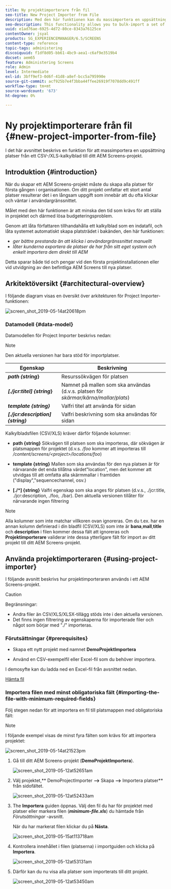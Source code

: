 ```yaml
---
title: Ny projektimporterare från fil
seo-title: New Project Importer from File
description: Med den här funktionen kan du massimportera en uppsättning platser från ett CSV-/XLS-kalkylblad till ditt AEM Screens-projekt.
seo-description: This functionality allows you to bulk-import a set of locations from a CSV/XLS spreadsheet to your AEM Screens project.
uuid: e1ad76ae-6925-4d72-80ce-8343a76125ce
contentOwner: jsyal
products: SG_EXPERIENCEMANAGER/6.5/SCREENS
content-type: reference
topic-tags: administering
discoiquuid: f1df8d05-bb61-4bc9-aea1-c6af9e3519b4
docset: aem65
feature: Administering Screens
role: Admin
level: Intermediate
exl-id: 3bff9ef3-0d6f-41d8-a8ef-bcc5a795990e
source-git-commit: acf925b7e4f3bba44ffee26919f7078dd9c491ff
workflow-type: tm+mt
source-wordcount: '673'
ht-degree: 0%

---
```


# Ny projektimporterare från fil {#new-project-importer-from-file}

I det här avsnittet beskrivs en funktion för att massimportera en uppsättning platser från ett CSV-/XLS-kalkylblad till ditt AEM Screens-projekt.

## Introduktion {#introduction}

När du skapar ett AEM Screens-projekt måste du skapa alla platser för första gången i organisationen. Om ditt projekt omfattar ett stort antal platser resulterar det i en långsam uppgift som innebär att du ofta klickar och väntar i användargränssnittet.

Målet med den här funktionen är att minska den tid som krävs för att ställa in projektet och därmed lösa budgeteringsproblem.

Genom att låta författaren tillhandahålla ett kalkylblad som en indatafil, och låta systemet automatiskt skapa platsträdet i bakänden, den här funktionen:

* *ger bättre prestanda än att klicka i användargränssnittet manuellt*
* *låter kunderna exportera de platser de har från sitt eget system och enkelt importera dem direkt till AEM*

Detta sparar både tid och pengar vid den första projektinstallationen eller vid utvidgning av den befintliga AEM Screens till nya platser.

## Arkitektöversikt {#architectural-overview}

I följande diagram visas en översikt över arkitekturen för Project Importer-funktionen:

![screen_shot_2019-05-14at20618pm](assets/screen_shot_2019-05-14at20618pm.png)

### Datamodell {#data-model}

Datamodellen för Project Importer beskrivs nedan:

>[!NOTE]
>
>Den aktuella versionen har bara stöd för importplatser.

| **Egenskap** | **Beskrivning** |
|---|---|
| ***path {string*}** | Resurssökvägen för platsen |
| ***[./jcr:titel] {string*}** | Namnet på mallen som ska användas (d.v.s. platsen för *skärmar/kärna/mallar/plats*) |
| ***template {string}*** | Valfri titel att använda för sidan |
| ***[./jcr:description] {string}*** | Valfri beskrivning som ska användas för sidan |

Kalkylbladsfilen (CSV/XLS) kräver därför följande kolumner:

* **path {string}** Sökvägen till platsen som ska importeras, där sökvägen är platsmappen för projektet (d.v.s. */foo* kommer att importeras till */content/screens/&lt;project>/locations/foo*)

* **template {string}** Mallen som ska användas för den nya platsen är för närvarande det enda tillåtna värdet&quot;location&quot;, men det kommer att utvidgas till att omfatta alla skärmmallar i framtiden (&quot;display&quot;,&quot;sequencechannel, osv.)
* **[./*] {string}** Valfri egenskap som ska anges för platsen (d.v.s., ./jcr:title, ./jcr:description, ./foo, ./bar). Den aktuella versionen tillåter för närvarande ingen filtrering

>[!NOTE]
>
>Alla kolumner som inte matchar villkoren ovan ignoreras. Om du t.ex. har en annan kolumn definierad i din bladfil (CSV/XLS) som inte är **bana**,**mall**,**title** och **description** i filen kommer dessa fält att ignoreras och **Projektimporterare** validerar inte dessa ytterligare fält för import av ditt projekt till ditt AEM Screens-projekt.

## Använda projektimporteraren {#using-project-importer}

I följande avsnitt beskrivs hur projektimporteraren används i ett AEM Screens-projekt.

>[!CAUTION]
>
>Begränsningar:
>
>* Andra filer än CSV/XLS/XLSX-tillägg stöds inte i den aktuella versionen.
>* Det finns ingen filtrering av egenskaperna för importerade filer och något som börjar med &quot;./&quot; importeras.
>


### Förutsättningar {#prerequisites}

* Skapa ett nytt projekt med namnet **DemoProjektImportera**

* Använd en CSV-exempelfil eller Excel-fil som du behöver importera.

I demosyfte kan du ladda ned en Excel-fil från avsnittet nedan.

[Hämta fil](assets/minimal-file.xls)

### Importera filen med minst obligatoriska fält {#importing-the-file-with-minimum-required-fields}

Följ stegen nedan för att importera en fil till platsmappen med obligatoriska fält:

>[!NOTE]
>
>I följande exempel visas de minst fyra fälten som krävs för att importera projektet:

![screen_shot_2019-05-14at21523pm](assets/screen_shot_2019-05-14at21523pm.png)

1. Gå till ditt AEM Screens-projekt (**DemoProjektImportera**).

   ![screen_shot_2019-05-12at52651am](assets/screen_shot_2019-05-12at52651am.png)

1. Välj projektet,** DemoProjectImporter **—>** Skapa **—>** Importera platser** från sidofältet.

   ![screen_shot_2019-05-12at52433am](assets/screen_shot_2019-05-12at52433am.png)

1. The **Importera** guiden öppnas. Välj den fil du har för projektet med platser eller markera filen (***minimum-file.xls***) du hämtade från *Förutsättningar* -avsnitt.

   När du har markerat filen klickar du på **Nästa**.

   ![screen_shot_2019-05-15at113718am](assets/screen_shot_2019-05-15at113718am.png)

1. Kontrollera innehållet i filen (platserna) i importguiden och klicka på **Importera**.

   ![screen_shot_2019-05-12at53131am](assets/screen_shot_2019-05-12at53131am.png)

1. Därför kan du nu visa alla platser som importerats till ditt projekt.

   ![screen_shot_2019-05-12at53450am](assets/screen_shot_2019-05-12at53450am.png)
